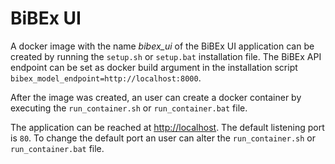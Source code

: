 # BiBEx UI
A docker image with the name *bibex_ui* of the BiBEx UI application can be created by running the `setup.sh` or `setup.bat` installation file. The BiBEx API endpoint can be set as docker build argument in the installation script `bibex_model_endpoint=http://localhost:8000`.

After the image was created, an user can create a docker container by executing the `run_container.sh` or `run_container.bat` file.

The application can be reached at [http://localhost](http://localhost). The default listening port is `80`. To change the default port an user can alter the `run_container.sh` or `run_container.bat` file.